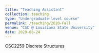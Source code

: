 ```yaml
---
title: "Teaching Assistant"
collection: teaching
type: "Undergraduate-level course"
permalink: /teaching/2020-Fall
venue: "CSC @ Louisiana State University"
date: 2020-08-24
---
```

CSC2259  Discrete Structures

